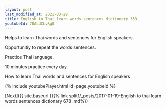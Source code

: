 ```yaml
---
layout: post
last_modified_at: 2021-03-29
title: English to Thai learn words sentences dictionary 333 
youtubeId: 78ALdCLvRg0
---
```

 
 
Helps to learn Thai words and sentences for English speakers.

Opportunitiy to repeat the words sentences. 

Practice Thai language. 
 
10 minutes practice every day. 
 
How to learn Thai words and sentences for English speakers 
 
{% include youtubePlayer.html id=page.youtubeId %}
 
 
[Next]({{ site.baseurl }}{% link  split1/_posts/2017-01-19-English to thai learn words sentences dictionary 678 .md%})
 

